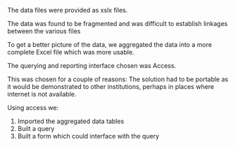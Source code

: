 
The data files were provided as xslx files.

The data was found to be fragmented and was difficult to establish linkages between the various files

To get a better picture of the data, we aggregated the data into a more complete Excel file which was more usable.

The querying and reporting interface chosen was Access.

This was chosen for a couple of reasons: The solution had to be portable as it would be demonstrated to other institutions, perhaps in places where internet is not available.

Using access we:
1. Imported the aggregated data tables
2. Built a query
3. Built a form which could interface with the query
